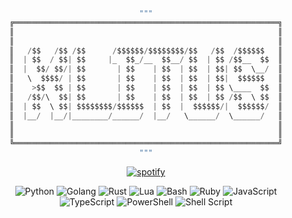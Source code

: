 <!--- 

›  𝗥𝗘𝗔𝗗𝗠𝗘.𝗺𝗱

--->


<div align="center">

```go
"""
╔═══════════════════════════════════════════════════════════╗
║                                                           ║
║                                                           ║
║   /$$   /$$ /$$      /$$$$$$/$$$$$$$$/$$   /$$  /$$$$$$   ║
║  | $$  / $$| $$     |_  $$_/__  $$__/ $$  | $$ /$$__  $$  ║
║  |  $$/ $$/| $$       | $$    | $$  | $$  | $$| $$  \__/  ║
║   \  $$$$/ | $$       | $$    | $$  | $$  | $$|  $$$$$$   ║
║    >$$  $$ | $$       | $$    | $$  | $$  | $$ \____  $$  ║
║   /$$/\  $$| $$       | $$    | $$  | $$  | $$ /$$  \ $$  ║
║  | $$  \ $$| $$$$$$$$/$$$$$$  | $$  |  $$$$$$/|  $$$$$$/  ║
║  |__/  |__/|________/______/  |__/   \______/  \______/   ║
║                                                           ║
║                                                           ║
╚═══════════════════════════════════════════════════════════╝
"""

```

[![spotify](https://spotify-github-profile.vercel.app/api/view?uid=31t4h262rp3lt6d5xjg34hbawkta&cover_image=true&theme=natemoo-re&show_offline=true&background_color=000000&interchange=true&bar_color=000000&bar_color_cover=true)](https://discord.gg/NPQsUrnjcM)

<p align="center">

  ![Python](https://img.shields.io/badge/Python-3776AB?style=flat&for-the-badge&logo=python&logoColor=white&labelColor=black)
  ![Golang](https://img.shields.io/badge/Go-00ADD8?style=flat&for-the-badge&logo=go&logoColor=white&labelColor=black)
  ![Rust](https://img.shields.io/badge/Rust-000000?style=flat&for-the-badge&logo=rust&logoColor=white&labelColor=black)
  ![Lua](https://img.shields.io/badge/Lua-2C2D72?style=flat&for-the-badge&logo=lua&logoColor=white&labelColor=black)
  ![Bash](https://img.shields.io/badge/Bash-4EAA25?style=flat&for-the-badge&logo=gnu-bash&logoColor=white&labelColor=black)
  ![Ruby](https://img.shields.io/badge/Ruby-CC342D?style=flat&for-the-badge&logo=ruby&logoColor=white&labelColor=black)
  ![JavaScript](https://img.shields.io/badge/JavaScript-F7DF1E?style=flat&for-the-badge&logo=javascript&logoColor=white&labelColor=black)
  ![TypeScript](https://img.shields.io/badge/TypeScript-007ACC?style=flat&for-the-badge&logo=typescript&logoColor=white&labelColor=black)
  ![PowerShell](https://img.shields.io/badge/PowerShell-012456?style=flat&for-the-badge&logo=powershell&logoColor=white&labelColor=black)
  ![Shell Script](https://img.shields.io/badge/Shell%20Script-121011?style=flat&for-the-badge&logo=shell&logoColor=white&labelColor=black)

</p>


</div>
